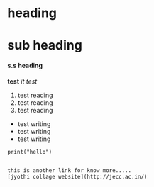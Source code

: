 # heading
# sub heading
#### s.s heading
**test**
*it test*

>
1. test reading
2. test reading
3. test reading

- test writing
- test writing
- test writing
````
print("hello")
````
````

this is another link for know more.....
[jyothi collage website](http://jecc.ac.in/)




